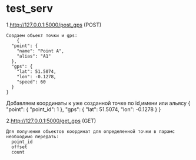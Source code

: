 # test_serv

1.http://127.0.0.1:5000/post_gps (POST)

    Создаем обьект точки и gps:
        {
      "point": {
        "name": "Point A",
        "alias": "A1"
      },
      "gps": {
        "lat": 51.5074,
        "lon": -0.1278,
        "speed": 60
      }
    }


   Добавляем координаты к уже созданной точке по id,имени или альясу
        {
      "point": {
        "point_id": 1
      },
      "gps": {
        "lat": 51.5074,
        "lon": -0.1278
      }
    }
   
2.http://127.0.0.1:5000/get_gps (GET)

    Для получения обьектов координат для определенной точки в парамс необходимо передать:
      point_id
      offset
      count
      
